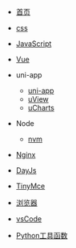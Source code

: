 - [首页](/)

- [css](/css/css.md)
- [JavaScript](/JavaScript/index.md)
- [Vue](/Vue/vue.md)
- uni-app
    - [uni-app](/uni-app/uni-app.md)
    - [uView](/uni-app/uView.md)
    - [uCharts](/uni-app/uCharts.md)
- Node
    - [nvm](/node/nvm.md)
- [Nginx](/Nginx/Nginx.md)
- [DayJs](/dayJs/dayjs.md)
- [TinyMce](/Tinymce/index.md)

- [浏览器](/browser/browser.md)
- [vsCode](/vscode/index.md)

- [Python工具函数](/Python/utils.md)